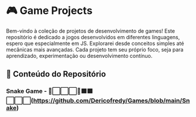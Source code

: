 # 🎮 Game Projects
Bem-vindo à coleção de projetos de desenvolvimento de games! 
Este repositório é dedicado a jogos desenvolvidos em diferentes linguagens, espero que especialmente em JS.
Explorarei desde conceitos simples até mecânicas mais avançadas. 
Cada projeto tem seu próprio foco, seja para aprendizado, experimentação ou desenvolvimento contínuo.

## 📂 Conteúdo do Repositório

### Snake Game - 🍎⬜⬜⬜🐍🟩🟩⬜⬜⬜(https://github.com/Dericofredy/Games/blob/main/Snake)
